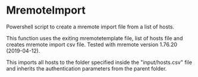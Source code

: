 # MremoteImport
Powershell script to create a mremote import file from a list of hosts.

This function uses the exiting mremotetemplate file, list of hosts file and creates mremote import csv file. Tested with mremote version 1.76.20 (2019-04-12).

This imports all hosts to the folder specified inside the "input/hosts.csv" file and inherits the authentication parameters from the parent folder.


